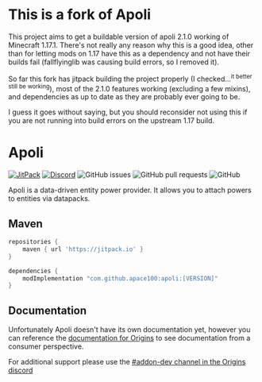 # This is a fork of Apoli
This project aims to get a buildable version of apoli 2.1.0 working of Minecraft 1.17.1. There's not really any reason why this is a good idea, other than for letting mods on 1.17 have this as a dependency and not have their builds fail (fallflyinglib was causing build errors, so I removed it).

So far this fork has jitpack building the project properly (I checked...<sup>it better still be working</sup>), most of the 2.1.0 features working (excluding a few mixins), and dependencies as up to date as they are probably ever going to be.

I guess it goes without saying, but you should reconsider not using this if you are not running into build errors on the upstream 1.17 build.

# Apoli

[![JitPack](https://img.shields.io/jitpack/v/github/apace100/apoli?style=for-the-badge)](https://jitpack.io/#Apace100/apoli) [![Discord](https://img.shields.io/discord/734127708488859831?style=for-the-badge)](https://discord.gg/CnCBaRgwJD) ![GitHub issues](https://img.shields.io/github/issues/apace100/apoli?style=for-the-badge) ![GitHub pull requests](https://img.shields.io/github/issues-pr/apace100/apoli?style=for-the-badge) ![GitHub](https://img.shields.io/github/license/apace100/apoli?style=for-the-badge)

Apoli is a data-driven entity power provider. It allows you to attach powers to entities via datapacks.

## Maven
```groovy
repositories {
    maven { url 'https://jitpack.io' }
}

dependencies {
    modImplementation "com.github.apace100:apoli:[VERSION]"
}
```

## Documentation

Unfortunately Apoli doesn't have its own documentation yet, however you can reference the [documentation for Origins](https://origins.readthedocs.io/en/latest/) to see documentation from a consumer perspective. 

For additional support please use the [#addon-dev channel in the Origins discord](https://discord.gg/CnCBaRgwJD)
